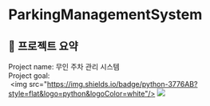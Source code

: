 ParkingManagementSystem
=======================
🚗 프로젝트 요약
-------------
Project name: 무인 주차 관리 시스템   
Project goal:    
 <img src="https://img.shields.io/badge/python-3776AB?style=flat&logo=python&logoColor=white"/>
 <img src="https://img.shields.io/badge/Python-3776AB?style=for-the-badge&logo=Python&logoColor=white">

